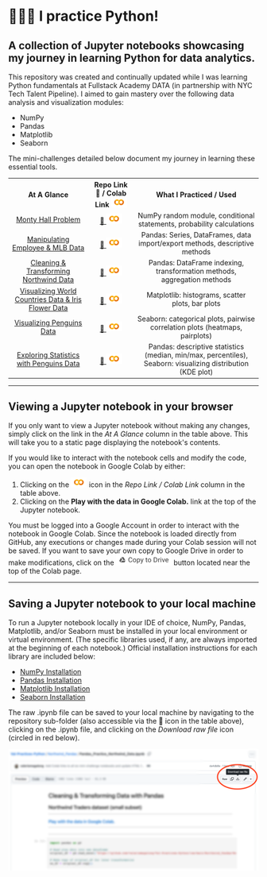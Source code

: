 # 👩🏻‍💻 I practice Python!

## A collection of Jupyter notebooks showcasing my journey in learning Python for data analytics.

This repository was created and continually updated while I was learning Python fundamentals at Fullstack Academy DATA (in partnership with NYC Tech Talent Pipeline).  I aimed to gain mastery over the following data analysis and visualization modules:  

* NumPy
* Pandas
* Matplotlib
* Seaborn

The mini-challenges detailed below document my journey in learning these essential tools.

<table style="text-align:center">
    <tr>
        <th>At A Glance</th>
        <th>Repo Link 🔗 / Colab Link <a href="#"><img src="google_colab_icon.png" alt="Colab icon"></a></th>
        <th>What I Practiced / Used</th>
    </tr>
    <tr>
        <td><a href="https://htmlpreview.github.io/?https://github.com/valeriemagalong/Val-Practices-Python/blob/main/Monty_Hall_Problem/monty_hall_problem.html">Monty Hall Problem</a></td>
        <td><a href="https://github.com/valeriemagalong/Val-Practices-Python/tree/main/Monty_Hall_Problem">🔗 </a><a href="https://colab.research.google.com/github/valeriemagalong/Val-Practices-Python/blob/main/Monty_Hall_Problem/monty_hall_problem.ipynb"><img src="google_colab_icon.png" alt="Colab icon"></a></td>
        <td>NumPy random module, conditional statements, probability calculations</td>
    </tr>
    <tr>
        <td><a href="https://htmlpreview.github.io/?https://github.com/valeriemagalong/Val-Practices-Python/blob/main/Employee_MLB_Pandas/Pandas_Practice_Employee_MLB_Data.html">Manipulating Employee & MLB Data</a></td>
        <td><a href="https://github.com/valeriemagalong/Val-Practices-Python/tree/main/Employee_MLB_Pandas">🔗 </a><a href="https://colab.research.google.com/github/valeriemagalong/Val-Practices-Python/blob/main/Employee_MLB_Pandas/Pandas_Practice_Employee_MLB_Data.ipynb"><img src="google_colab_icon.png" alt="Colab icon"></a></td>
        <td>Pandas: Series, DataFrames, data import/export methods, descriptive methods</td>
    </tr>
    <tr>
        <td><a href="https://htmlpreview.github.io/?https://github.com/valeriemagalong/Val-Practices-Python/blob/main/Northwind_Pandas/Pandas_Practice_Northwind_Data.html">Cleaning & Transforming Northwind Data</a></td>
        <td><a href="https://github.com/valeriemagalong/Val-Practices-Python/tree/main/Northwind_Pandas">🔗 </a><a href="https://colab.research.google.com/github/valeriemagalong/Val-Practices-Python/blob/main/Northwind_Pandas/Pandas_Practice_Northwind_Data.ipynb"><img src="google_colab_icon.png" alt="Colab icon"></a></td>
        <td>Pandas: DataFrame indexing, transformation methods, aggregation methods</td>
    </tr>
    <tr>
        <td><a href="https://htmlpreview.github.io/?https://github.com/valeriemagalong/Val-Practices-Python/blob/main/Countries_Iris_Matplotlib/Matplotlib_Practice_Countries_Iris_Data.html">Visualizing World Countries Data & Iris Flower Data</a></td>
        <td><a href="https://github.com/valeriemagalong/Val-Practices-Python/tree/main/Countries_Iris_Matplotlib">🔗 </a><a href="https://colab.research.google.com/github/valeriemagalong/Val-Practices-Python/blob/main/Countries_Iris_Matplotlib/Matplotlib_Practice_Countries_Iris_Data.ipynb"><img src="google_colab_icon.png" alt="Colab icon"></a></td>
        <td>Matplotlib: histograms, scatter plots, bar plots</td>
    </tr>
    <tr>
        <td><a href="https://htmlpreview.github.io/?https://github.com/valeriemagalong/Val-Practices-Python/blob/main/Penguins_Seaborn/Seaborn_Practice_Penguins_Data.html">Visualizing Penguins Data</a></td>
        <td><a href="https://github.com/valeriemagalong/Val-Practices-Python/tree/main/Penguins_Seaborn">🔗 </a><a href="https://colab.research.google.com/github/valeriemagalong/Val-Practices-Python/blob/main/Penguins_Seaborn/Seaborn_Practice_Penguins_Data.ipynb"><img src="google_colab_icon.png" alt="Colab icon"></a></td>
        <td>Seaborn: categorical plots, pairwise correlation plots (heatmaps, pairplots)</td>
    </tr> 
    <tr>
        <td><a href="https://htmlpreview.github.io/?https://github.com/valeriemagalong/Val-Practices-Python/blob/main/Penguins_Statistics/Statistics_Practice_Penguins_Data.html">Exploring Statistics with Penguins Data</a></td>
        <td><a href="https://github.com/valeriemagalong/Val-Practices-Python/tree/main/Penguins_Statistics">🔗 </a><a href="https://colab.research.google.com/github/valeriemagalong/Val-Practices-Python/blob/main/Penguins_Statistics/Statistics_Practice_Penguins_Data.ipynb"><img src="google_colab_icon.png" alt="Colab icon"></a></td>
        <td>Pandas: descriptive statistics (median, min/max, percentiles), Seaborn: visualizing distribution (KDE plot)</td>
    </tr> 
</table>

---
## Viewing a Jupyter notebook in your browser  

If you only want to view a Jupyter notebook without making any changes, simply click on the link in the *At A Glance* column in the table above.  This will take you to a static page displaying the notebook's contents.

If you would like to interact with the notebook cells and modify the code, you can open the notebook in Google Colab by either:
1. Clicking on the [![Colab icon](google_colab_icon.png)](#) icon in the *Repo Link / Colab Link* column in the table above.
2. Clicking on the **Play with the data in Google Colab.** link at the top of the Jupyter notebook.

You must be logged into a Google Account in order to interact with the notebook in Google Colab.  Since the notebook is loaded directly from GitHub, any executions or changes made during your Colab session will not be saved.  If you want to save your own copy to Google Drive in order to make modifications, click on the [![Colab copy icon](google_colab_copy_icon.png)](#) button located near the top of the Colab page.

---
## Saving a Jupyter notebook to your local machine  

To run a Jupyter notebook locally in your IDE of choice, NumPy, Pandas, Matplotlib, and/or Seaborn must be installed in your local environment or virtual environment.  (The specific libraries used, if any, are always imported at the beginning of each notebook.)  Official installation instructions for each library are included below:
* [NumPy Installation](https://numpy.org/install/)
* [Pandas Installation](https://pandas.pydata.org/docs/getting_started/install.html)
* [Matplotlib Installation](https://matplotlib.org/stable/users/installing/index.html)
* [Seaborn Installation](https://seaborn.pydata.org/installing.html)

The raw .ipynb file can be saved to your local machine by navigating to the repository sub-folder (also accessible via the 🔗 icon in the table above), clicking on the .ipynb file, and clicking on the *Download raw file* icon (circled in red below).

[![GitHub file download](downloading_file.png)](#)
